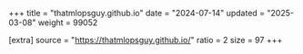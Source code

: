 +++
title = "thatmlopsguy.github.io"
date = "2024-07-14"
updated = "2025-03-08"
weight = 99052

[extra]
source = "https://thatmlopsguy.github.io/"
ratio = 2
size = 97
+++

